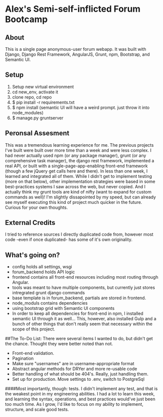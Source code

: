Alex's Semi-self-inflicted Forum Bootcamp
==============================

## About
This is a single page anonymous-user forum webapp. It was built with Django, Django Rest Framework, AngularJS, Grunt, npm, Bootstrap, and Semantic UI.

## Setup
1. Setup new virtual environment
2. cd new_env, activate it
3. clone repo, cd repo
4. $ pip install -r requirements.txt
5. $ npm install (semantic UI will have a weird prompt. just throw it into node_modules)
6. $ manage.py gruntserver

## Peronsal Assesment
This was a tremendous learning experience for me. The previous projects I've built were built over more time than a week and were less complex. I had never actually used npm (or any package manager), grunt (or any comprehensive task manager), the django rest framework, implemented a real API, or built with a single-page-app-enabling front-end framework (though a few jQuery get calls here and there). In less than one week, I learned and integrated all of them. While I didn't get to implement testing (more on that below), other implementation strategies were based in some best-practices systems I saw across the web, but never copied. And I actually think my grunt tools are kind of nifty (want to expand for custom commands as well)! I'm slightly dissapointed by my speed, but can already see myself executing this kind of project much quicker in the future. Curious for your own thoughts.

## External Credits
I tried to reference sources I directly duplicated code from, however most code -even if once duplicated- has some of it's own originality.
 

## What's going on?
- config holds all settings, wsgi
- forum_backend holds API logic
- frontend contains all front-end resources including most routing through Angular. 
- tools was meant to have multiple components, but currently just stores intregrated grunt django commands
- base template is in forum_backend, partials are stored in frontend.
- node_moduls contains dependencies
- using bootstrap grid with Semantic UI components
- In order to keep all dependencies for front-end in npm, I installed semantic UI through it as well... This, however, also installed Gulp and a bunch of other things that don't really seem that necessary within the scope of this project.

##The To-Do List:
There were several items I wanted to do, but didn't get the chance. Thought they were better noted than not.
- Front-end validation. 
- Pagination
- Make sure "usernames" are in username-appropriate format
- Abstract angular methods for DRYer and more re-usable code
- Better handling of what should be 404's. Really, just handling them.
- Set up for production. Move settings to .env, switch to PostgreSql

####Most importantly, though: tests.
I didn't implement any test, and that is the weakest point in my engineering abilities. I had a lot to learn this week, and learning the syntax, operations, and best practices would've just been too much time. As I grow, I'd like to focus on my ability to implement, structure, and scale good tests.

